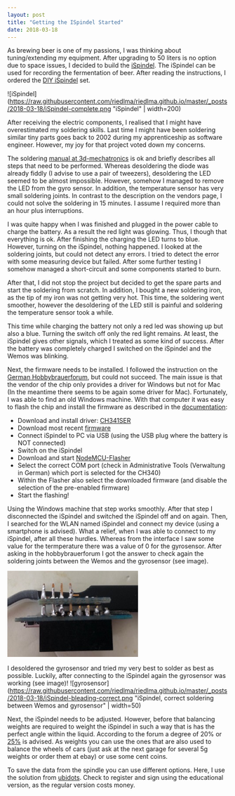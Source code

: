 ```yaml
---
layout: post
title: "Getting the ISpindel Started"
date: 2018-03-18
---
```


As brewing beer is one of my passions, I was thinking about tuning/extending my equipment. After upgrading to 50 liters is no option due to space issues, I decided to build the [iSpindel](https://github.com/universam1/iSpindel). The iSpindel can be used for recording the fermentation of beer. After reading the instructions, I ordered the [DIY iSpindel](https://www.3d-mechatronics.de/de/ispindel-diy-set_151.html) set.

![iSpindel](https://raw.githubusercontent.com/riedlma/riedlma.github.io/master/_posts/2018-03-18/iSpindel-complete.png "iSpindel" | width=200)


After receiving the electric components, I realised that I might have overestimated my soldering skills. Last time I might have been soldering similar tiny parts goes back to 2002 during my apprenticeship as software engineer. However, my joy for that project voted down my concerns.  

The soldering [manual at 3d-mechatronics](https://dl.dropbox.com/s/s95dsfn3c269hm1/DIY_Spindel_Anleitung_DE.pdf) is ok and briefly describes all steps that need to be performed. Whereas desoldering the diode was already fiddly (I advise to use a pair of tweezers), desoldering the LED seemed to be almost impossible. However, somehow I managed to remove the LED from the gyro sensor. In addition, the temperature sensor has very small soldering joints. In contrast to the description on the vendors page, I could not solve the soldering in 15 minutes. I assume I required more than an hour plus interruptions. 

I was quite happy when I was finished and plugged in the power cable to charge the battery. As a result the red light was glowing. Thus, I though that everything is ok. After finishing the charging the LED turns to blue. However, turning on the iSpindel, nothing happened. I looked at the soldering joints, but could not detect any errors. I tried to detect the error with some measuring device but failed. After some further testing I somehow managed a short-circuit and some components started to burn. 

After that, I did not stop the project but decided to get the spare parts and start the soldering from scratch. In addition, I bought a new soldering iron, as the tip of my iron was not getting very hot. This time, the soldering went smoother, however the desoldering of the LED still is painful and soldering the temperature sensor took a while.

This time while charging the battery not only a red led was showing up but also a blue. Turning the switch off only the red light remains. At least, the iSpindel gives other signals, which I treated as some kind of success. After the battery was completely charged I switched on the iSpindel and the Wemos was blinking. 

Next, the firmware needs to be installed. I followed the instruction on the [German Hobbybrauerforum](https://hobbybrauer.de/forum/viewtopic.php?f=58&t=13374), but could not succeed. The main issue is that the vendor of the chip only provides a driver for Windows but not for Mac (In the meantime there seems to be again some driver for Mac). Fortunately, I was able to find an old Windows machine. With that computer it was easy to flash the chip and install the firmware as described in the [documentation](https://github.com/universam1/iSpindel/blob/master/docs/Firmware.md):

  * Download and install driver: [CH341SER](https://github.com/HobbyComponents/CH340-Drivers/tree/master/CH341SER) 
  * Download most recent [firmware](https://github.com/universam1/iSpindel/raw/master/bin/)
  * Connect iSpindel to PC via USB (using the USB plug where the battery is NOT connected)
  * Switch on the iSpindel
  * Download and start [NodeMCU-Flasher](https://github.com/nodemcu/nodemcu-flasher/raw/master/Win32/Release/ESP8266Flasher.exe)
  * Select the correct COM port (check in Administrative Tools (Verwaltung in German) which port is selected for the CH340)
  * Within the Flasher also select the downloaded firmware (and disable the selection of the pre-enabled firmware)
  * Start the flashing!
  
Using the Windows machine that step works smoothly. After that step I disconnected the iSpindel and switched the iSpindel off and on again. Then, I searched for the WLAN named iSpindel and connect my device (using a smartphone is advised). What a relief, when I was able to connect to my iSpindel, after all these hurdles. Whereas from the interface I saw some value for the termperature there was a value of 0 for the gyrosensor. After asking in the hobbybrauerforum I got the answer to check again the soldering joints between the Wemos and the gyrosensor (see image). 

![gyrosensor](https://raw.githubusercontent.com/riedlma/riedlma.github.io/master/_posts/2018-03-18/iSpindel-bleading-wrong.png "iSpindel, bad soldering between Wemos and gyrosensor")

I desoldered the gyrosensor and tried my very best to solder as best as possible. Luckily, after connecting to the iSpindel again the gyrosensor was working (see image)! 
![gyrosensor](https://raw.githubusercontent.com/riedlma/riedlma.github.io/master/_posts/2018-03-18/iSpindel-bleading-correct.png "iSpindel, correct soldering between Wemos and gyrosensor" | width=50)



Next, the iSpindel needs to be adjusted. However, before that balancing weights are required to weight the iSpindel in such a way that is has the perfect angle within the liquid. According to the forum a degree of 20% or [25%](https://hobbybrauer.de/forum/viewtopic.php?f=58&t=11826&p=261646&hilit=20+grad#p261646) is advised. As weights you can use the ones that are also used to balance the wheels of cars (just ask at the next garage for several 5g weights or order them at ebay) or use some cent coins. 

To save the data from the spindle you can use different options. Here, I use the solution from [ubidots](https://ubidots.com/education/). Check to register and sign using the educational version, as the regular version costs money.  




 
